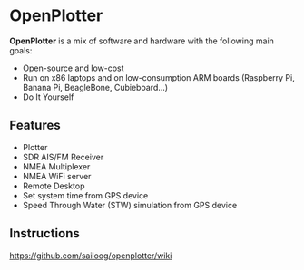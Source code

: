 OpenPlotter
==================

**OpenPlotter** is a mix of software and hardware with the following main goals:

* Open-source and low-cost
* Run on x86 laptops and on low-consumption ARM boards (Raspberry Pi, Banana Pi, BeagleBone, Cubieboard...)
* Do It Yourself

Features
------------
* Plotter
* SDR AIS/FM Receiver
* NMEA Multiplexer
* NMEA WiFi server
* Remote Desktop
* Set system time from GPS device
* Speed Through Water (STW) simulation from GPS device

Instructions
------------
https://github.com/sailoog/openplotter/wiki

